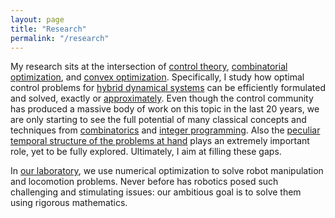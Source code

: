 ```yaml
---
layout: page
title: "Research"
permalink: "/research"
---
```


My research sits at the intersection of [control theory](https://en.wikipedia.org/wiki/Control_theory), [combinatorial optimization](https://en.wikipedia.org/wiki/Combinatorial_optimization), and [convex optimization](https://en.wikipedia.org/wiki/Convex_optimization).
Specifically, I study how optimal control problems for [hybrid dynamical systems](https://en.wikipedia.org/wiki/Hybrid_system) can be efficiently formulated and solved, exactly or [approximately](http://groups.csail.mit.edu/robotics-center/public_papers/Marcucci17.pdf).
Even though the control community has produced a massive body of work on this topic in the last 20 years, we are only starting to see the full potential of many classical concepts and techniques from [combinatorics](http://groups.csail.mit.edu/robotics-center/public_papers/Marcucci21.pdf) and [integer programming](http://groups.csail.mit.edu/robotics-center/public_papers/Marcucci18.pdf).
Also the [peculiar temporal structure of the problems at hand](http://groups.csail.mit.edu/robotics-center/public_papers/Marcucci19.pdf) plays an extremely important role, yet to be fully explored.
Ultimately, I aim at filling these gaps.

In [our laboratory](http://groups.csail.mit.edu/locomotion/), we use numerical optimization to solve robot manipulation and locomotion problems.
Never before has robotics posed such challenging and stimulating issues: our ambitious goal is to solve them using rigorous mathematics.
